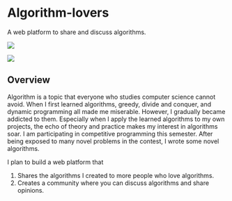 # Algorithm-lovers
A web platform to share and discuss algorithms.

[![](https://img.shields.io/badge/license-MIT-green)](https://github.com/nehCG/algorithm-lovers/blob/main/LICENSE)

![](https://img.shields.io/github/issues/nehCG/algorithm-lovers)

## Overview
Algorithm is a topic that everyone who studies computer science cannot avoid. 
When I first learned algorithms, greedy, divide and conquer, and dynamic 
programming all made me miserable. However, I gradually became addicted to them. 
Especially when I apply the learned algorithms to my own projects, the echo of 
theory and practice makes my interest in algorithms soar. I am participating 
in competitive programming this semester. After being exposed to many novel 
problems in the contest, I wrote some novel algorithms. 

I plan to build a web platform that

1. Shares the algorithms I created to more people who love algorithms.
2. Creates a community where you can discuss algorithms and share opinions.
